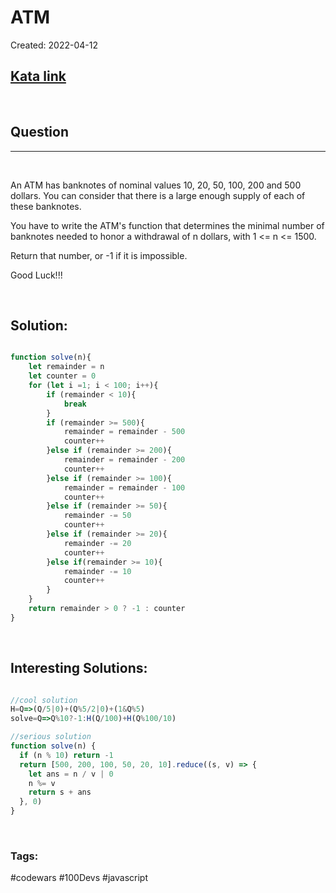 # ATM

Created:  2022-04-12

[1]: https://www.codewars.com/kata/5635e7cb49adc7b54500001c/train/javascript
## [Kata link][1]

&nbsp;

## Question
---

&nbsp;

An ATM has banknotes of nominal values 10, 20, 50, 100, 200 and 500 dollars. You can consider that there is a large enough supply of each of these banknotes.

You have to write the ATM's function that determines the minimal number of banknotes needed to honor a withdrawal of n dollars, with 1 <= n <= 1500.

Return that number, or -1 if it is impossible.

Good Luck!!!

&nbsp;

## **Solution:**

<!-- code below -->

```javascript

function solve(n){
    let remainder = n
    let counter = 0
    for (let i =1; i < 100; i++){
        if (remainder < 10){
            break
        }
        if (remainder >= 500){
            remainder = remainder - 500
            counter++
        }else if (remainder >= 200){
            remainder = remainder - 200
            counter++
        }else if (remainder >= 100){
            remainder = remainder - 100
            counter++
        }else if (remainder >= 50){
            remainder -= 50
            counter++
        }else if (remainder >= 20){
            remainder -= 20
            counter++
        }else if(remainder >= 10){
            remainder -= 10
            counter++
        }
    }
    return remainder > 0 ? -1 : counter
}

```

&nbsp;

## **Interesting Solutions:**

<!-- code below -->

```javascript

//cool solution 
H=Q=>(Q/5|0)+(Q%5/2|0)+(1&Q%5)
solve=Q=>Q%10?-1:H(Q/100)+H(Q%100/10)

//serious solution
function solve(n) {
  if (n % 10) return -1
  return [500, 200, 100, 50, 20, 10].reduce((s, v) => {
    let ans = n / v | 0
    n %= v
    return s + ans
  }, 0)
}

```

&nbsp;

### Tags:
#codewars #100Devs #javascript